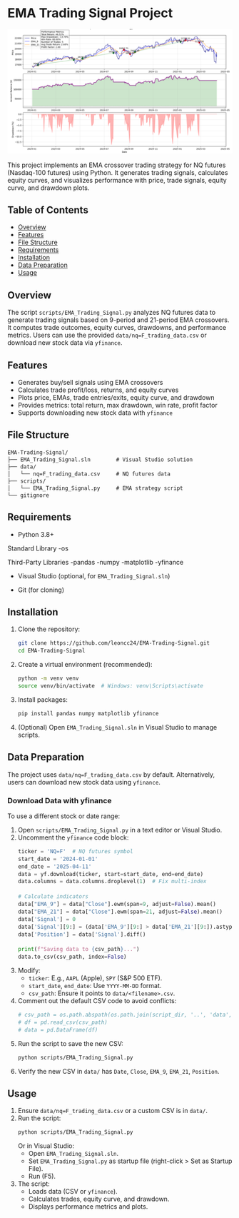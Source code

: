# EMA Trading Signal Project

![Preview](screenshot.png)

This project implements an EMA crossover trading strategy for NQ futures (Nasdaq-100 futures) using Python. It generates trading signals, calculates equity curves, and visualizes performance with price, trade signals, equity curve, and drawdown plots. 

## Table of Contents
- [Overview](#overview)
- [Features](#features)
- [File Structure](#file-structure)
- [Requirements](#requirements)
- [Installation](#installation)
- [Data Preparation](#data-preparation)
- [Usage](#usage)


## Overview

The script `scripts/EMA_Trading_Signal.py` analyzes NQ futures data to generate trading signals based on 9-period and 21-period EMA crossovers. It computes trade outcomes, equity curves, drawdowns, and performance metrics. Users can use the provided `data/nq=F_trading_data.csv` or download new stock data via `yfinance`.


## Features

- Generates buy/sell signals using EMA crossovers
- Calculates trade profit/loss, returns, and equity curves
- Plots price, EMAs, trade entries/exits, equity curve, and drawdown
- Provides metrics: total return, max drawdown, win rate, profit factor
- Supports downloading new stock data with `yfinance`


## File Structure
```
EMA-Trading-Signal/
├── EMA_Trading_Signal.sln        # Visual Studio solution
├── data/
│   └── nq=F_trading_data.csv     # NQ futures data
├── scripts/
│   └── EMA_Trading_Signal.py     # EMA strategy script
└── gitignore
```


## Requirements

- Python 3.8+

Standard Library
-os

Third-Party Libraries
-pandas
-numpy
-matplotlib
-yfinance

- Visual Studio (optional, for `EMA_Trading_Signal.sln`)

- Git (for cloning)


## Installation

1. Clone the repository:
   ```bash
   git clone https://github.com/leoncc24/EMA-Trading-Signal.git
   cd EMA-Trading-Signal
   ```

2. Create a virtual environment (recommended):
   ```bash
   python -m venv venv
   source venv/bin/activate  # Windows: venv\Scripts\activate
   ```

3. Install packages:
   ```bash
   pip install pandas numpy matplotlib yfinance
   ```

4. (Optional) Open `EMA_Trading_Signal.sln` in Visual Studio to manage scripts.


## Data Preparation

The project uses `data/nq=F_trading_data.csv` by default. Alternatively, users can download new stock data using `yfinance`.


###  Download Data with yfinance
To use a different stock or date range:
1. Open `scripts/EMA_Trading_Signal.py` in a text editor or Visual Studio.
2. Uncomment the `yfinance` code block:
   ```python
   ticker = 'NQ=F'  # NQ futures symbol
   start_date = '2024-01-01'
   end_date = '2025-04-11'
   data = yf.download(ticker, start=start_date, end=end_date)
   data.columns = data.columns.droplevel(1)  # Fix multi-index

   # Calculate indicators
   data["EMA_9"] = data["Close"].ewm(span=9, adjust=False).mean()
   data["EMA_21"] = data["Close"].ewm(span=21, adjust=False).mean()
   data['Signal'] = 0
   data['Signal'][9:] = (data['EMA_9'][9:] > data['EMA_21'][9:]).astype(int)
   data['Position'] = data['Signal'].diff()

   print(f"Saving data to {csv_path}...")
   data.to_csv(csv_path, index=False)
   ```
3. Modify:
   - `ticker`: E.g., `AAPL` (Apple), `SPY` (S&P 500 ETF).
   - `start_date`, `end_date`: Use `YYYY-MM-DD` format.
   - `csv_path`: Ensure it points to `data/<filename>.csv`.
4. Comment out the default CSV code to avoid conflicts:
   ```python
   # csv_path = os.path.abspath(os.path.join(script_dir, '..', 'data', 'nq=F_trading_data.csv'))
   # df = pd.read_csv(csv_path)
   # data = pd.DataFrame(df)
   ```
5. Run the script to save the new CSV:
   ```bash
   python scripts/EMA_Trading_Signal.py
   ```
6. Verify the new CSV in `data/` has `Date`, `Close`, `EMA_9`, `EMA_21`, `Position`.


## Usage

1. Ensure `data/nq=F_trading_data.csv` or a custom CSV is in `data/`.
2. Run the script:
   ```bash
   python scripts/EMA_Trading_Signal.py
   ```
   Or in Visual Studio:
   - Open `EMA_Trading_Signal.sln`.
   - Set `EMA_Trading_Signal.py` as startup file (right-click > Set as Startup File).
   - Run (F5).
3. The script:
   - Loads data (CSV or `yfinance`).
   - Calculates trades, equity curve, and drawdown.
   - Displays performance metrics and plots.


